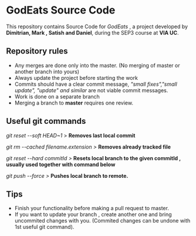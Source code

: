 # GodEats Source Code
This repository contains Source Code for *GodEats* , a project developed by **Dimitrian, Mark , Satish and Daniel**, during the SEP3 course at **VIA UC**.

## Repository rules
- Any merges are done only into the master. (No merging of master or another branch into yours)
- Always update the project before starting the work
- Commits should have a clear commit message, *"small fixes","small update", "update" and similar* are not viable commit messages.
- Work is done on a separate branch
- Merging a branch to **master** requires one review.


## Useful git commands

 *git reset --soft HEAD~1* >   **Removes last local commit**

 *git rm --cached *filename.extension* >* **Removes already tracked file**

 *git reset --hard *commitId* >* **Resets local branch to the given commitId , usually used together with command below**

 *git push --force >* **Pushes local branch to remote.**
 
 ## Tips
 - Finish your functionality before making a pull request to master.
 - If you want to update your branch , create another one and bring uncommited changes with you. (Commited changes can be undone with 1st useful git command).
